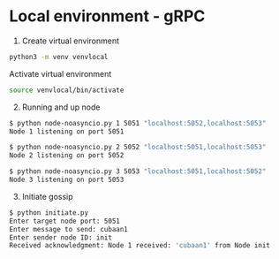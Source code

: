 
# Local environment - gRPC
1. Create virtual environment 
```bash
python3 -m venv venvlocal
```
Activate virtual environment

```bash
source venvlocal/bin/activate 
```


2. Running and up node
```bash
$ python node-noasyncio.py 1 5051 "localhost:5052,localhost:5053"
Node 1 listening on port 5051
```
```bash
$ python node-noasyncio.py 2 5052 "localhost:5051,localhost:5053"
Node 2 listening on port 5052
```
```bash
$ python node-noasyncio.py 3 5053 "localhost:5051,localhost:5052"
Node 3 listening on port 5053
```


3. Initiate gossip
```bash
$ python initiate.py  
Enter target node port: 5051  
Enter message to send: cubaan1  
Enter sender node ID: init  
Received acknowledgment: Node 1 received: 'cubaan1' from Node init
```
